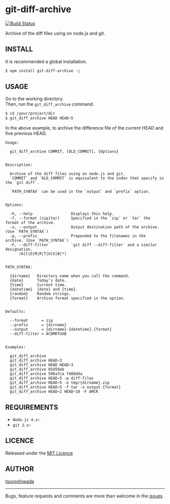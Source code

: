 git-diff-archive
================

[![Build Status](https://travis-ci.org/tsuyoshiwada/git-diff-archive.svg?branch=master)](https://travis-ci.org/tsuyoshiwada/git-diff-archive)

Archive of the diff files using on node.js and git.



## INSTALL

It is recommended a global installation.

```bash
$ npm install git-diff-archive -g
```



## USAGE

Go to the working directory.  
Then, run the `git_diff_archive` command.

```bash
$ cd /your/project/dir
$ git_diff_archive HEAD HEAD~5
```

In the above example, to archive the difference file of the current HEAD and five previous HEAD.


```
Usage:

  git_diff_archive COMMIT, [OLD_COMMIT], {Options}


Description:

  Archive of the diff files using on node.js and git.
  `COMMIT` and `OLD_COMMIT` is equivalent to the index that specify in the `git diff`.

  `PATH_SYNTAX` can be used in the `output` and `prefix` option.


Options:

  -h, --help                 Displays this help.
  -f, --format (zip|tar)     Specified in the `zip` or `tar` the format of the archive.
  -o, --output               Output destination path of the archive. (Use `PATH_SYNTAX`)
  -p, --prefix               Prepended to the filenames in the archive. (Use `PATH_SYNTAX`)
  -F, --diff-filter          `git diff --diff-filter` and a similar designation.
      (A|C|D|M|R|T|U|X|B|*)


PATH_SYNTAX:

  {dirname}   Directory name when you call the command.
  {date}      Today's date.
  {time}      Current time.
  {datetime}  {date} and {time}.
  {random}    Random strings.
  {format}    Archive format specified in the option.


Defaults:

  --format      = zip
  --prefix      = {dirname}
  --output      = {dirname}-{datetime}.{format}
  --diff-filter = ACDMRTUXB


Examples:

  git_diff_archive
  git_diff_archive HEAD~3
  git_diff_archive HEAD HEAD~3
  git_diff_archive 85d59ab
  git_diff_archive 596a7ca f489d4a
  git_diff_archive HEAD~5 -p diff-files
  git_diff_archive HEAD~5 -o tmp/{dirname}.zip
  git_diff_archive HEAD~5 -f tar -o output.{format}
  git_diff_archive HEAD~2 HEAD~10 -F AMCR
```


## REQUIREMENTS

* `Node.js 4.x~`
* `git 2.x~`



## LICENCE

Released under the [MIT Licence](https://raw.githubusercontent.com/tsuyoshiwada/git-diff-archive/master/LICENSE)



## AUTHOR

[tsuyoshiwada](https://github.com/tsuyoshiwada)



----------



Bugs, feature requests and comments are more than welcome in the [issues](https://github.com/tsuyoshiwada/git-diff-archive/issues)

